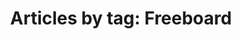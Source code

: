 ---
layout: blog_by_tag
title: 'Articles by tag: Freeboard'
tag: freeboard
permalink: /blog/tag/freeboard/
---